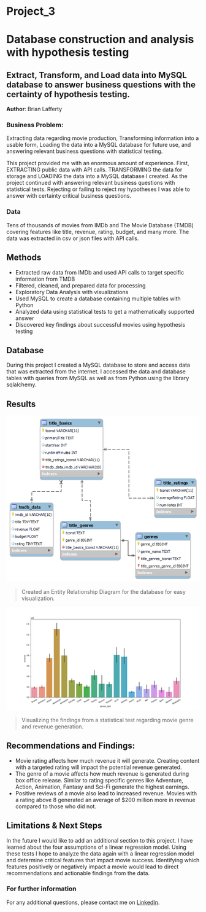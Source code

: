 # Project_3
# Database construction and analysis with hypothesis testing
## Extract, Transform, and Load data into MySQL database to answer business questions with the certainty of hypothesis testing.

**Author**: Brian Lafferty

### Business Problem:

Extracting data regarding movie production, Transforming information into a usable form, Loading the data into a MySQL database for future use, and answering relevant business questions with statistical testing.

This project provided me with an enormous amount of experience. First, EXTRACTING public data with API calls. TRANSFORMING the data for storage and LOADING the data into a MySQL database I created. As the project continued with answering relevant business questions with statistical tests. Rejecting or failing to reject my hypotheses I was able to answer with certainty critical business questions.

### Data
Tens of thousands of movies from IMDb and The Movie Database (TMDB) covering features like title, revenue, rating, budget, and many more. The data was extracted in csv or json files with API calls. 


## Methods
- Extracted raw data from IMDb and used API calls to target specific information from TMDB
- Filtered, cleaned, and prepared data for processing
- Exploratory Data Analysis with visualizations
- Used MySQL to create a database containing multiple tables with Python
- Analyzed data using statistical tests to get a mathematically supported answer
- Discovered key findings about successful movies using hypothesis testing

## Database
During this project I created a MySQL database to store and access data that was extracted from the internet. I accessed the data and database tables with queries from MySQL as well as from Python using the library sqlalchemy.

## Results

![sample image](Data/movie_database.png)

> Created an Entity Relationship Diagram for the database for easy visualization.

![sample image](Data/genre_chart.png)

> Visualizing the findings from a statistical test regarding movie genre and revenue generation.


## Recommendations and Findings:
- Movie rating affects how much revenue it will generate. Creating content with a targeted rating will impact the potential revenue generated.
- The genre of a movie affects how much revenue is generated during box office release. Similar to rating specific genres like Adventure, Action, Animation, Fantasy and Sci-Fi generate the highest earnings.
- Positive reviews of a movie also lead to increased revenue. Movies with a rating above 8 generated an average of $200 million more in revenue compared to those who did not.




## Limitations & Next Steps
In the future I would like to add an additional section to this project. I have learned about the four assumptions of a linear regression model. Using these tests I hope to analyze the data again with a linear regression model and determine critical features that impact movie success. Identifying which features positively or negatively impact a movie would lead to direct recommendations and actionable findings from the data.


### For further information


For any additional questions, please contact me on [LinkedIn](https://www.linkedin.com/in/brian-lafferty). 
